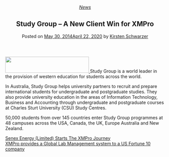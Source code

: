<div class="large-9 col">
<article class="post-2989 post type-post status-publish format-standard has-post-thumbnail hentry category-news" id="post-2989">
<div class="article-inner">
<header class="entry-header">
<div class="entry-header-text entry-header-text-top text-center">
<h6 class="entry-category is-xsmall"><a href="https://xmpro.com/category/news/" rel="category tag">News</a></h6><h1 class="entry-title">Study Group – A New Client Win for XMPro</h1><div class="entry-divider is-divider small"></div>
<div class="entry-meta uppercase is-xsmall">
<span class="posted-on">Posted on <a href="https://xmpro.com/study-group-a-new-client-win-for-xmpro/" rel="bookmark"><time class="entry-date published" datetime="2014-05-30T07:07:26+00:00">May 30, 2014</time><time class="updated" datetime="2020-04-22T22:47:01+00:00">April 22, 2020</time></a></span> <span class="byline">by <span class="meta-author vcard"><a class="url fn n" href="https://xmpro.com/author/kschwarzer/">Kirsten Schwarzer</a></span></span> </div>
</div>
</header>
<div class="entry-content single-page">
<p><a href="https://xmpro.com/wp-content/uploads/2014/05/image002.png"><img height="51" src="https://xmpro.com/wp-content/uploads/2014/05/image002.png" width="264"/>
</a>Study Group is a world leader in the provision of western education for students across the world.</p>
<p>In Australia, Study Group helps university partners to recruit and prepare international students for undergraduate and postgraduate studies. They also provide university education in the areas of Information Technology, Business and Accounting through undergraduate and postgraduate courses at Charles Sturt University (CSU) Study Centres.</p>
<p>50,000 students from over 145 countries enter Study Group programmes at 48 campuses across the USA, Canada, the UK, Europe Australia and New Zealand.</p>
<div class="blog-share text-center"><div class="is-divider medium"></div><div class="social-icons share-icons share-row relative"><a aria-label="Share on WhatsApp" class="icon button circle is-outline tooltip whatsapp show-for-medium" data-action="share/whatsapp/share" href="whatsapp://send?text=Study%20Group%20%E2%80%93%20A%20New%20Client%20Win%20for%20XMPro - https://xmpro.com/study-group-a-new-client-win-for-xmpro/" title="Share on WhatsApp"><i class="icon-whatsapp"></i></a><a aria-label="Share on Facebook" class="icon button circle is-outline tooltip facebook" data-label="Facebook" href="https://www.facebook.com/sharer.php?u=https://xmpro.com/study-group-a-new-client-win-for-xmpro/" onclick="window.open(this.href,this.title,'width=500,height=500,top=300px,left=300px'); return false;" rel="noopener nofollow" target="_blank" title="Share on Facebook"><i class="icon-facebook"></i></a><a aria-label="Share on Twitter" class="icon button circle is-outline tooltip twitter" href="https://twitter.com/share?url=https://xmpro.com/study-group-a-new-client-win-for-xmpro/" onclick="window.open(this.href,this.title,'width=500,height=500,top=300px,left=300px'); return false;" rel="noopener nofollow" target="_blank" title="Share on Twitter"><i class="icon-twitter"></i></a><a aria-label="Email to a Friend" class="icon button circle is-outline tooltip email" href="/cdn-cgi/l/email-protection#dee1adabbcb4bbbdaae38daaabbaa7fbecee99acb1abaefbeceefb9becfbe6eefbe7edfbecee9ffbecee90bba9fbecee9db2b7bbb0aafbecee89b7b0fbeceeb8b1acfbecee86938eacb1f8bcb1baa7e39db6bbbdb5fbeceeaab6b7adfbeceeb1abaafbed9ffbeceeb6aaaaaeadfbed9ffbec98fbec98a6b3aeacb1f0bdb1b3fbec98adaaabbaa7f3b9acb1abaef3bff3b0bba9f3bdb2b7bbb0aaf3a9b7b0f3b8b1acf3a6b3aeacb1fbec98" rel="nofollow" title="Email to a Friend"><i class="icon-envelop"></i></a><a aria-label="Pin on Pinterest" class="icon button circle is-outline tooltip pinterest" href="https://pinterest.com/pin/create/button?url=https://xmpro.com/study-group-a-new-client-win-for-xmpro/&amp;media=https://xmpro.com/wp-content/uploads/2020/04/Company-Profile.png&amp;description=Study%20Group%20%E2%80%93%20A%20New%20Client%20Win%20for%20XMPro" onclick="window.open(this.href,this.title,'width=500,height=500,top=300px,left=300px'); return false;" rel="noopener nofollow" target="_blank" title="Pin on Pinterest"><i class="icon-pinterest"></i></a><a aria-label="Share on LinkedIn" class="icon button circle is-outline tooltip linkedin" href="https://www.linkedin.com/shareArticle?mini=true&amp;url=https://xmpro.com/study-group-a-new-client-win-for-xmpro/&amp;title=Study%20Group%20%E2%80%93%20A%20New%20Client%20Win%20for%20XMPro" onclick="window.open(this.href,this.title,'width=500,height=500,top=300px,left=300px'); return false;" rel="noopener nofollow" target="_blank" title="Share on LinkedIn"><i class="icon-linkedin"></i></a></div></div></div>
<nav class="navigation-post" id="nav-below" role="navigation">
<div class="flex-row next-prev-nav bt bb">
<div class="flex-col flex-grow nav-prev text-left">
<div class="nav-previous"><a href="https://xmpro.com/senex-energy-starts-the-xmpro-journey/" rel="prev"><span class="hide-for-small"><i class="icon-angle-left"></i></span> Senex Energy (Limited) Starts The XMPro Journey</a></div>
</div>
<div class="flex-col flex-grow nav-next text-right">
<div class="nav-next"><a href="https://xmpro.com/xmpro-provides-a-global-lab-management-system-to-a-us-fortune-10-company/" rel="next">XMPro provides a Global Lab Management system to a US Fortune 10 company <span class="hide-for-small"><i class="icon-angle-right"></i></span></a></div> </div>
</div>
</nav>
</div>
</article>
<div class="comments-area" id="comments">
</div>
</div>